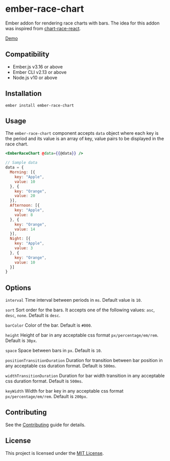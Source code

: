 ember-race-chart
==============================================================================

Ember addon for rendering race charts with bars. The idea for this addon was inspired from [chart-race-react](https://github.com/Mckinsey666/chart-race-react).

[Demo](https://akashdsouza.github.io/ember-race-chart/)


Compatibility
------------------------------------------------------------------------------

* Ember.js v3.16 or above
* Ember CLI v2.13 or above
* Node.js v10 or above


Installation
------------------------------------------------------------------------------

```
ember install ember-race-chart
```


Usage
------------------------------------------------------------------------------

The `ember-race-chart` component accepts `data` object where each key is the period and its value is an array of key, value pairs to be displayed in the race chart.

```hbs
<EmberRaceChart @data={{@data}} />
```

```js
// Sample data
data = {
  Morning: [{
    key: "Apple",
    value: 10
  }, {
    key: "Orange",
    value: 20
  }],
  Afternoon: [{
    key: "Apple",
    value: 8
  }, {
    key: "Orange",
    value: 14
  }],
  Night: [{
    key: "Apple",
    value: 3
  }, {
    key: "Orange",
    value: 10
  }]
}
```

Options
------------------------------------------------------------------------------

`interval`
Time interval between periods in `ms`. Default value is `10`.

`sort`
Sort order for the bars. It accepts one of the following values: `asc`, `desc`, `none`. Default is `desc`.

`barColor`
Color of the bar. Default is `#000`.

`height`
Height of bar in any acceptable css format `px/percentage/em/rem`. Default is `30px`.

`space`
Space between bars in `px`. Default is `10`.

`positionTransitionDuration`
Duration for transition between bar position in any acceptable css duration format. Default is `500ms`.

`widthTransitionDuration`
Duration for bar width transition in any acceptable css duration format. Default is `500ms`.

`keyWidth`
Width for bar key in any acceptable css format `px/percentage/em/rem`. Default is `200px`.


Contributing
------------------------------------------------------------------------------

See the [Contributing](CONTRIBUTING.md) guide for details.


License
------------------------------------------------------------------------------

This project is licensed under the [MIT License](LICENSE.md).
